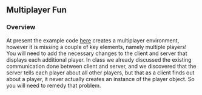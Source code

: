 ## Multiplayer Fun

### Overview

At present the example code [here](https://github.com/rugbyprof/Mwsu-Mobile-Gaming/blob/master/tanks-multi.zip) creates a multiplayer environment, however it is missing a couple of key elements, namely multiple players! You will need to add the necessary changes to the client and server that displays each additional player. In class we already discussed the existing communication done between client and server, and we discovered that the server tells each player about all other players, but that as a client finds out about a player, it never actually creates an instance of the player object. So you will need to remedy that problem.



